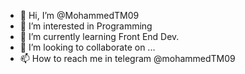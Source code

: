 - 👋 Hi, I’m @MohammedTM09
- 👀 I’m interested in Programming
- 🌱 I’m currently learning Front End Dev.
- 💞️ I’m looking to collaborate on ...
- 📫 How to reach me in telegram @mohammedTM09

<!---
MohammedTM09/MohammedTM09 is a ✨ special ✨ repository because its `README.md` (this file) appears on your GitHub profile.
You can click the Preview link to take a look at your changes.
--->
